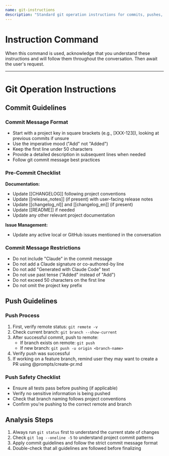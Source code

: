 ```yaml
---
name: git-instructions
description: "Standard git operation instructions for commits, pushes, and repository management following project conventions"
---
```

# Instruction Command

When this command is used, acknowledge that you understand these instructions and will follow them throughout the conversation. Then await the user's request.

---

# Git Operation Instructions

## Commit Guidelines

### Commit Message Format
- Start with a project key in square brackets (e.g., [XXX-123]), looking at previous commits if unsure
- Use the imperative mood ("Add" not "Added")
- Keep the first line under 50 characters
- Provide a detailed description in subsequent lines when needed
- Follow git commit message best practices

### Pre-Commit Checklist

**Documentation:**
- Update [[CHANGELOG]] following project conventions
- Update [[release_notes]] (if present) with user-facing release notes
- Update [[changelog_nl]] and [[changelog_en]] (if present)
- Update [[README]] if needed
- Update any other relevant project documentation

**Issue Management:**
- Update any active local or GitHub issues mentioned in the conversation

### Commit Message Restrictions
- Do not include "Claude" in the commit message
- Do not add a Claude signature or co-authored-by line
- Do not add "Generated with Claude Code" text
- Do not use past tense ("Added" instead of "Add")
- Do not exceed 50 characters on the first line
- Do not omit the project key prefix

## Push Guidelines

### Push Process
1. First, verify remote status: `git remote -v`
2. Check current branch: `git branch --show-current`
3. After successful commit, push to remote:
   - If branch exists on remote: `git push`
   - If new branch: `git push -u origin <branch-name>`
4. Verify push was successful
5. If working on a feature branch, remind user they may want to create a PR using @prompts/create-pr.md

### Push Safety Checklist
- Ensure all tests pass before pushing (if applicable)
- Verify no sensitive information is being pushed
- Check that branch naming follows project conventions
- Confirm you're pushing to the correct remote and branch

## Analysis Steps
1. Always run `git status` first to understand the current state of changes
2. Check `git log --oneline -5` to understand project commit patterns
3. Apply commit guidelines and follow the strict commit message format
4. Double-check that all guidelines are followed before finalizing
